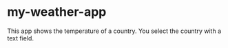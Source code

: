 # my-weather-app
This app shows the temperature of a country. You select the country with a text field.
